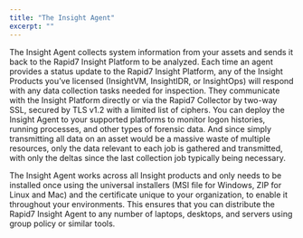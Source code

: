 ```yaml
---
title: "The Insight Agent"
excerpt: ""
---
```

The Insight Agent collects system information from your assets and sends it back to the Rapid7 Insight Platform to be analyzed. Each time an agent provides a status update to the Rapid7 Insight Platform, any of the Insight Products you’ve licensed (InsightVM, InsightIDR, or InsightOps) will respond with any data collection tasks needed for inspection. They communicate with the Insight Platform directly or via the Rapid7 Collector by two-way SSL, secured by TLS v1.2 with a limited list of ciphers. You can deploy the Insight Agent to your supported platforms to monitor logon histories, running processes, and other types of forensic data. And since simply transmitting all data on an asset would be a massive waste of multiple resources, only the data relevant to each job is gathered and transmitted, with only the deltas since the last collection job typically being necessary. 

The Insight Agent works across all Insight products and only needs to be installed once using the universal installers (MSI file for Windows, ZIP for Linux and Mac) and the certificate unique to your organization, to enable it throughout your environments. This ensures that you can distribute the Rapid7 Insight Agent to any number of laptops, desktops, and servers using group policy or similar tools.
